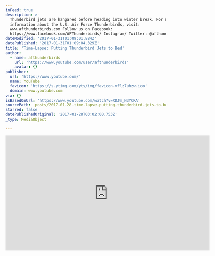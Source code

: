 ```yaml
---
inFeed: true
description: >-
  Thunderbird jets are hangared before heading into winter break. For more
  information about the U.S. Air Force Thunderbirds, visit:
  www.afthunderbirds.com Follow us on Facebook:
  https://www.facebook.com/AFThunderbirds/ Instagram/ Twitter: @afthunderbirds
dateModified: '2017-01-31T01:09:01.884Z'
datePublished: '2017-01-31T01:09:04.329Z'
title: 'Time-Lapse: Putting Thunderbird Jets to Bed'
author:
  - name: afthunderbirds
    url: 'https://www.youtube.com/user/afthunderbirds'
    avatar: {}
publisher:
  url: 'https://www.youtube.com/'
  name: YouTube
  favicon: 'https://s.ytimg.com/yts/img/favicon-vflz7uhzw.ico'
  domain: www.youtube.com
via: {}
isBasedOnUrl: 'https://www.youtube.com/watch?v=XDJm_N3YCRA'
sourcePath: _posts/2017-01-28-time-lapse-putting-thunderbird-jets-to-bed.md
starred: false
datePublishedOriginal: '2017-01-28T03:02:00.753Z'
_type: MediaObject

---
```

<iframe src="https://cdn.embedly.com/widgets/media.html?src=https%3A%2F%2Fwww.youtube.com%2Fembed%2FXDJm_N3YCRA%3Ffeature%3Doembed&amp;url=http%3A%2F%2Fwww.youtube.com%2Fwatch%3Fv%3DXDJm_N3YCRA&amp;image=https%3A%2F%2Fi.ytimg.com%2Fvi%2FXDJm_N3YCRA%2Fhqdefault.jpg&amp;key=b7d04c9b404c499eba89ee7072e1c4f7&amp;type=text%2Fhtml&amp;schema=youtube" width="640" height="360" scrolling="no" frameborder="0" allowfullscreen="" style=""></iframe>